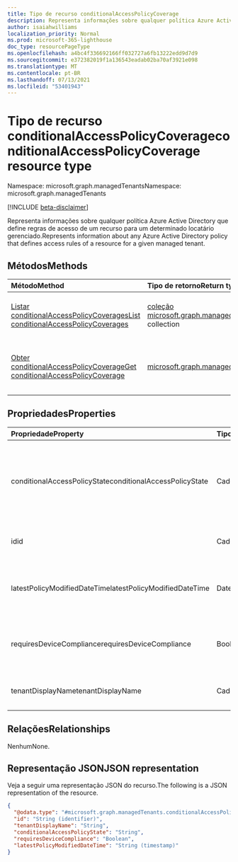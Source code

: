 ```yaml
---
title: Tipo de recurso conditionalAccessPolicyCoverage
description: Representa informações sobre qualquer política Azure Active Directory que define regras de acesso de um recurso para um determinado locatário gerenciado.
author: isaiahwilliams
localization_priority: Normal
ms.prod: microsoft-365-lighthouse
doc_type: resourcePageType
ms.openlocfilehash: a4bc4f336692166ff032727a6fb13222edd9d7d9
ms.sourcegitcommit: e372382019f1a136543eadab02ba70af3921e098
ms.translationtype: MT
ms.contentlocale: pt-BR
ms.lasthandoff: 07/13/2021
ms.locfileid: "53401943"
---
```

# <a name="conditionalaccesspolicycoverage-resource-type"></a><span data-ttu-id="748f1-103">Tipo de recurso conditionalAccessPolicyCoverage</span><span class="sxs-lookup"><span data-stu-id="748f1-103">conditionalAccessPolicyCoverage resource type</span></span>

<span data-ttu-id="748f1-104">Namespace: microsoft.graph.managedTenants</span><span class="sxs-lookup"><span data-stu-id="748f1-104">Namespace: microsoft.graph.managedTenants</span></span>

[!INCLUDE [beta-disclaimer](../../includes/beta-disclaimer.md)]

<span data-ttu-id="748f1-105">Representa informações sobre qualquer política Azure Active Directory que define regras de acesso de um recurso para um determinado locatário gerenciado.</span><span class="sxs-lookup"><span data-stu-id="748f1-105">Represents information about any Azure Active Directory policy that defines access rules of a resource for a given managed tenant.</span></span>

## <a name="methods"></a><span data-ttu-id="748f1-106">Métodos</span><span class="sxs-lookup"><span data-stu-id="748f1-106">Methods</span></span>
|<span data-ttu-id="748f1-107">Método</span><span class="sxs-lookup"><span data-stu-id="748f1-107">Method</span></span>|<span data-ttu-id="748f1-108">Tipo de retorno</span><span class="sxs-lookup"><span data-stu-id="748f1-108">Return type</span></span>|<span data-ttu-id="748f1-109">Descrição</span><span class="sxs-lookup"><span data-stu-id="748f1-109">Description</span></span>|
|:---|:---|:---|
|[<span data-ttu-id="748f1-110">Listar conditionalAccessPolicyCoverages</span><span class="sxs-lookup"><span data-stu-id="748f1-110">List conditionalAccessPolicyCoverages</span></span>](../api/managedtenants-managedtenant-list-conditionalaccesspolicycoverages.md)|<span data-ttu-id="748f1-111">[coleção microsoft.graph.managedTenants.conditionalAccessPolicyCoverage](../resources/managedtenants-conditionalaccesspolicycoverage.md)</span><span class="sxs-lookup"><span data-stu-id="748f1-111">[microsoft.graph.managedTenants.conditionalAccessPolicyCoverage](../resources/managedtenants-conditionalaccesspolicycoverage.md) collection</span></span>|<span data-ttu-id="748f1-112">Obter uma lista dos [objetos conditionalAccessPolicyCoverage](../resources/managedtenants-conditionalaccesspolicycoverage.md) e suas propriedades.</span><span class="sxs-lookup"><span data-stu-id="748f1-112">Get a list of the [conditionalAccessPolicyCoverage](../resources/managedtenants-conditionalaccesspolicycoverage.md) objects and their properties.</span></span>|
|[<span data-ttu-id="748f1-113">Obter conditionalAccessPolicyCoverage</span><span class="sxs-lookup"><span data-stu-id="748f1-113">Get conditionalAccessPolicyCoverage</span></span>](../api/managedtenants-conditionalaccesspolicycoverage-get.md)|[<span data-ttu-id="748f1-114">microsoft.graph.managedTenants.conditionalAccessPolicyCoverage</span><span class="sxs-lookup"><span data-stu-id="748f1-114">microsoft.graph.managedTenants.conditionalAccessPolicyCoverage</span></span>](../resources/managedtenants-conditionalaccesspolicycoverage.md)|<span data-ttu-id="748f1-115">Leia as propriedades e as relações de [um objeto conditionalAccessPolicyCoverage.](../resources/managedtenants-conditionalaccesspolicycoverage.md)</span><span class="sxs-lookup"><span data-stu-id="748f1-115">Read the properties and relationships of a [conditionalAccessPolicyCoverage](../resources/managedtenants-conditionalaccesspolicycoverage.md) object.</span></span>|

## <a name="properties"></a><span data-ttu-id="748f1-116">Propriedades</span><span class="sxs-lookup"><span data-stu-id="748f1-116">Properties</span></span>
|<span data-ttu-id="748f1-117">Propriedade</span><span class="sxs-lookup"><span data-stu-id="748f1-117">Property</span></span>|<span data-ttu-id="748f1-118">Tipo</span><span class="sxs-lookup"><span data-stu-id="748f1-118">Type</span></span>|<span data-ttu-id="748f1-119">Descrição</span><span class="sxs-lookup"><span data-stu-id="748f1-119">Description</span></span>|
|:---|:---|:---|
|<span data-ttu-id="748f1-120">conditionalAccessPolicyState</span><span class="sxs-lookup"><span data-stu-id="748f1-120">conditionalAccessPolicyState</span></span>|<span data-ttu-id="748f1-121">Cadeia de caracteres</span><span class="sxs-lookup"><span data-stu-id="748f1-121">String</span></span>|<span data-ttu-id="748f1-122">O estado da política de acesso condicional.</span><span class="sxs-lookup"><span data-stu-id="748f1-122">The state for the conditional access policy.</span></span> <span data-ttu-id="748f1-123">Os valores possíveis são: `enabled`, `disabled`, `enabledForReportingButNotEnforced`.</span><span class="sxs-lookup"><span data-stu-id="748f1-123">Possible values are: `enabled`, `disabled`, `enabledForReportingButNotEnforced`.</span></span> <span data-ttu-id="748f1-124">Obrigatório.</span><span class="sxs-lookup"><span data-stu-id="748f1-124">Required.</span></span> <span data-ttu-id="748f1-125">Somente leitura.</span><span class="sxs-lookup"><span data-stu-id="748f1-125">Read-only.</span></span>|
|<span data-ttu-id="748f1-126">id</span><span class="sxs-lookup"><span data-stu-id="748f1-126">id</span></span>|<span data-ttu-id="748f1-127">Cadeia de caracteres</span><span class="sxs-lookup"><span data-stu-id="748f1-127">String</span></span>|<span data-ttu-id="748f1-128">O identificador exclusivo dessa entidade.</span><span class="sxs-lookup"><span data-stu-id="748f1-128">The unique identifier for this entity.</span></span> <span data-ttu-id="748f1-129">Obrigatório.</span><span class="sxs-lookup"><span data-stu-id="748f1-129">Required.</span></span> <span data-ttu-id="748f1-130">Somente leitura.</span><span class="sxs-lookup"><span data-stu-id="748f1-130">Read-only.</span></span>|
|<span data-ttu-id="748f1-131">latestPolicyModifiedDateTime</span><span class="sxs-lookup"><span data-stu-id="748f1-131">latestPolicyModifiedDateTime</span></span>|<span data-ttu-id="748f1-132">DateTimeOffset</span><span class="sxs-lookup"><span data-stu-id="748f1-132">DateTimeOffset</span></span>|<span data-ttu-id="748f1-133">A data e a hora em que a política de acesso condicional foi modificada pela última vez.</span><span class="sxs-lookup"><span data-stu-id="748f1-133">The date and time the conditional access policy was last modified.</span></span> <span data-ttu-id="748f1-134">Obrigatório.</span><span class="sxs-lookup"><span data-stu-id="748f1-134">Required.</span></span> <span data-ttu-id="748f1-135">Somente leitura.</span><span class="sxs-lookup"><span data-stu-id="748f1-135">Read-only.</span></span>|
|<span data-ttu-id="748f1-136">requiresDeviceCompliance</span><span class="sxs-lookup"><span data-stu-id="748f1-136">requiresDeviceCompliance</span></span>|<span data-ttu-id="748f1-137">Boolean</span><span class="sxs-lookup"><span data-stu-id="748f1-137">Boolean</span></span>|<span data-ttu-id="748f1-138">Um sinalizador indicando se a política de acesso condicional requer conformidade do dispositivo.</span><span class="sxs-lookup"><span data-stu-id="748f1-138">A flag indicating whether the conditional access policy requires device compliance.</span></span> <span data-ttu-id="748f1-139">Obrigatório.</span><span class="sxs-lookup"><span data-stu-id="748f1-139">Required.</span></span> <span data-ttu-id="748f1-140">Somente leitura.</span><span class="sxs-lookup"><span data-stu-id="748f1-140">Read-only.</span></span>|
|<span data-ttu-id="748f1-141">tenantDisplayName</span><span class="sxs-lookup"><span data-stu-id="748f1-141">tenantDisplayName</span></span>|<span data-ttu-id="748f1-142">Cadeia de caracteres</span><span class="sxs-lookup"><span data-stu-id="748f1-142">String</span></span>|<span data-ttu-id="748f1-143">O nome de exibição do locatário gerenciado.</span><span class="sxs-lookup"><span data-stu-id="748f1-143">The display name for the managed tenant.</span></span> <span data-ttu-id="748f1-144">Obrigatório.</span><span class="sxs-lookup"><span data-stu-id="748f1-144">Required.</span></span> <span data-ttu-id="748f1-145">Somente leitura.</span><span class="sxs-lookup"><span data-stu-id="748f1-145">Read-only.</span></span>|

## <a name="relationships"></a><span data-ttu-id="748f1-146">Relações</span><span class="sxs-lookup"><span data-stu-id="748f1-146">Relationships</span></span>
<span data-ttu-id="748f1-147">Nenhum</span><span class="sxs-lookup"><span data-stu-id="748f1-147">None.</span></span>

## <a name="json-representation"></a><span data-ttu-id="748f1-148">Representação JSON</span><span class="sxs-lookup"><span data-stu-id="748f1-148">JSON representation</span></span>
<span data-ttu-id="748f1-149">Veja a seguir uma representação JSON do recurso.</span><span class="sxs-lookup"><span data-stu-id="748f1-149">The following is a JSON representation of the resource.</span></span>
<!-- {
  "blockType": "resource",
  "keyProperty": "id",
  "@odata.type": "microsoft.graph.managedTenants.conditionalAccessPolicyCoverage",
  "baseType": "microsoft.graph.entity",
  "openType": true
}
-->
``` json
{
  "@odata.type": "#microsoft.graph.managedTenants.conditionalAccessPolicyCoverage",
  "id": "String (identifier)",
  "tenantDisplayName": "String",
  "conditionalAccessPolicyState": "String",
  "requiresDeviceCompliance": "Boolean",
  "latestPolicyModifiedDateTime": "String (timestamp)"
}
```
